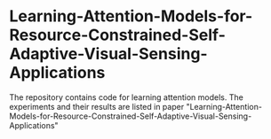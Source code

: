 # Learning-Attention-Models-for-Resource-Constrained-Self-Adaptive-Visual-Sensing-Applications


The repository contains code for learning attention models. The experiments and their results are listed in paper "Learning-Attention-Models-for-Resource-Constrained-Self-Adaptive-Visual-Sensing-Applications"
